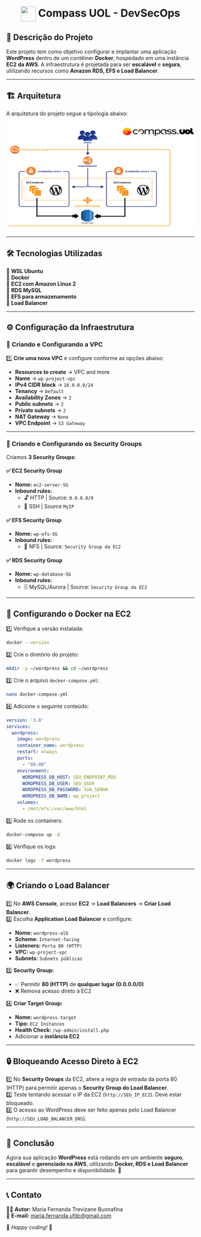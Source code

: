 <h1 align="center">
    <img align="center" src="https://logospng.org/download/uol/logo-uol-icon-256.png" width="40" height="40" /> Compass UOL - DevSecOps
</h1>


## 📌 Descrição do Projeto

Este projeto tem como objetivo configurar e implantar uma aplicação **WordPress** dentro de um contêiner **Docker**, hospedado em uma instância **EC2 da AWS**. A infraestrutura é projetada para ser **escalável** e **segura**, utilizando recursos como **Amazon RDS, EFS e Load Balancer**.

---

## 🏗️ Arquitetura

A arquitetura do projeto segue a tipologia abaixo:

![Arquitetura](arquitetura.png)

---

## 🛠️ Tecnologias Utilizadas

🔹 **WSL Ubuntu**  
🔹 **Docker**  
🔹 **EC2 com Amazon Linux 2**  
🔹 **RDS MySQL**  
🔹 **EFS para armazenamento**  
🔹 **Load Balancer**  

---

## ⚙️ Configuração da Infraestrutura

### 🏢 Criando e Configurando a VPC

1️⃣ **Crie uma nova VPC** e configure conforme as opções abaixo:
   - **Resources to create** → VPC and more
   - **Name** → `wp-project-vpc`
   - **IPv4 CIDR block** → `10.0.0.0/24`
   - **Tenancy** → `Default`
   - **Availability Zones** → `2`
   - **Public subnets** → `2`
   - **Private subnets** → `2`
   - **NAT Gateway** → `None`
   - **VPC Endpoint** → `S3 Gateway`

---

### 🔐 Criando e Configurando os Security Groups

Criamos **3 Security Groups**:

#### ✅ EC2 Security Group
- **Nome:** `ec2-server-SG`
- **Inbound rules:**
  - 🔓 HTTP | Source: `0.0.0.0/0`
  - 🔐 SSH | Source `MyIP`

#### ✅ EFS Security Group
- **Nome:** `wp-efs-SG`
- **Inbound rules:**
  - 📂 NFS | Source: `Security Group da EC2`

#### ✅ RDS Security Group
- **Nome:** `wp-database-SG`
- **Inbound rules:**
  - 🗄️ MySQL/Aurora | Source: `Security Group da EC2`

---

## 🚀 Configurando o Docker na EC2

1️⃣ Verifique a versão instalada:
```bash
docker --version
```

2️⃣ Crie o diretório do projeto:
```bash
mkdir -p ~/wordpress && cd ~/wordpress
```

3️⃣ Crie o arquivo `docker-compose.yml`:
```bash
nano docker-compose.yml
```

4️⃣ Adicione o seguinte conteúdo:
```yaml
version: '3.8'
services:
  wordpress:
    image: wordpress
    container_name: wordpress
    restart: always
    ports:
      - "80:80"
    environment:
      WORDPRESS_DB_HOST: SEU_ENDPOINT_RDS
      WORDPRESS_DB_USER: SEU_USER
      WORDPRESS_DB_PASSWORD: SUA_SENHA
      WORDPRESS_DB_NAME: wp_project
    volumes:
      - /mnt/efs:/var/www/html
```

5️⃣ Rode os containers:
```bash
docker-compose up -d
```

6️⃣ Verifique os logs:
```bash
docker logs -f wordpress
```

---

## 🌍 Criando o Load Balancer

1️⃣ No **AWS Console**, acesse **EC2** → **Load Balancers** → **Criar Load Balancer**.  
2️⃣ Escolha **Application Load Balancer** e configure:
   - **Nome:** `wordpress-alb`
   - **Scheme:** `Internet-facing`
   - **Listeners:** `Porta 80 (HTTP)`
   - **VPC:** `wp-project-vpc`
   - **Subnets:** `Subnets públicas`

3️⃣ **Security Group:**
   - ✅ Permitir **80 (HTTP)** de **qualquer lugar (0.0.0.0/0)**
   - ❌ Remova acesso direto à EC2

4️⃣ **Criar Target Group:**
   - **Nome:** `wordpress-target`
   - **Tipo:** `EC2 Instances`
   - **Health Check:** `/wp-admin/install.php`
   - Adicionar a **instância EC2**

---

## 🔒 Bloqueando Acesso Direto à EC2

1️⃣ No **Security Groups** da EC2, altere a regra de entrada da porta 80 (HTTP) para permitir apenas o **Security Group do Load Balancer**.  
2️⃣ Teste tentando acessar o IP da EC2 (`http://SEU_IP_EC2`). Deve estar bloqueado.  
3️⃣ O acesso ao WordPress deve ser feito apenas pelo Load Balancer (`http://SEU_LOAD_BALANCER_DNS`).  

---

## 🎯 Conclusão

Agora sua aplicação **WordPress** está rodando em um ambiente **seguro**, **escalável** e **gerenciado na AWS**, utilizando **Docker, RDS e Load Balancer** para garantir desempenho e disponibilidade. 🚀

---

## 📞 Contato

👩‍💻 **Autor:** Maria Fernanda Trevizane Buonafina  
📩 **E-mail:** [maria.fernanda.ufdc@gmail.com](mailto:maria.fernanda.ufdc@gmail.com)  

🚀 *Happy coding!* 🎉
